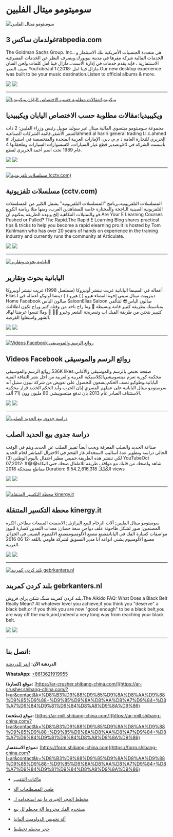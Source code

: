 # سوميتومو ميتال الفلبين

<a href="https://swt.shibang-china.com/?l=ar&img&k=%D8%B3%D9%88%D9%85%D9%8A%D8%AA%D9%88%D9%85%D9%88+%D9%85%D9%8A%D8%AA%D8%A7%D9%84+%D8%A7%D9%84%D9%81%D9%84%D8%A8%D9%8A%D9%86" target="_blank">![سوميتومو ميتال الفلبين](http://static.shibang-china.com/all-800x300/1310.jpg)</a>

## غولدمان ساكس 3rabpedia.com
The Goldman Sachs Group، Inc.، هي متعددة الجنسيات الأمريكية بنك الاستثمار و الخدمات المالية شركة مقرها في مدينة نيويورك.وبصرف النظر عن الخدمات المصرفية الاستثمارية ، فإنه يقدم خدمات في إدارة الاست…‫مازال فينا امل كلمات ولحن الفنان سيف النصر‬‎ YouTubeJul 17,2018· مازال فينا امل.Our new desktop experience was built to be your music destination.Listen to official albums & more.


<a href="https://whatsapp.shibangsoft.com/WhatsApp.php" target="_blank" title="WhatsApp">![](http://static.shibang-china.com/icon/whatsapp.png)</a> <a href="https://swt.shibang-china.com/?l=ar&icon&k=%D8%B3%D9%88%D9%85%D9%8A%D8%AA%D9%88%D9%85%D9%88+%D9%85%D9%8A%D8%AA%D8%A7%D9%84+%D8%A7%D9%84%D9%81%D9%84%D8%A8%D9%8A%D9%86" target="_blank">![](http://static.shibang-china.com/icon/chat-ar.png)</a>

---

<a href="https://swt.shibang-china.com/?l=ar&img&k=%D8%B3%D9%88%D9%85%D9%8A%D8%AA%D9%88%D9%85%D9%88+%D9%85%D9%8A%D8%AA%D8%A7%D9%84+%D8%A7%D9%84%D9%81%D9%84%D8%A8%D9%8A%D9%86" target="_blank">![ويكيبيديا:مقالات مطلوبة حسب الاختصاص اليابان ويكيبيديا](http://static.shibang-china.com/all-800x300/178.jpg)</a>

## ويكيبيديا:مقالات مطلوبة حسب الاختصاص اليابان ويكيبيديا
مجموعة سوميتومو ميتسوي المالية.ميتال غير سوليد موبيل.رئيس وزراء الفلبين: 2 ذات الشعر الأشقر.قائمة الشركات الصناعيةahmed al hariri general trading l.l.c.ahmed al الحريري للتجارة العامة ذ م م، دبي، الإمارات العربية المتحدة والمتخصصة في استيراد وتصدير قطع غيار السيارات، اكسسوارات السيارات وملحقاتها 4x4 تأسست الشركة في عام 1989 تحت اسم أحمد الحريري لقطع.


<a href="https://whatsapp.shibangsoft.com/WhatsApp.php" target="_blank" title="WhatsApp">![](http://static.shibang-china.com/icon/whatsapp.png)</a> <a href="https://swt.shibang-china.com/?l=ar&icon&k=%D8%B3%D9%88%D9%85%D9%8A%D8%AA%D9%88%D9%85%D9%88+%D9%85%D9%8A%D8%AA%D8%A7%D9%84+%D8%A7%D9%84%D9%81%D9%84%D8%A8%D9%8A%D9%86" target="_blank">![](http://static.shibang-china.com/icon/chat-ar.png)</a>

---

<a href="https://swt.shibang-china.com/?l=ar&img&k=%D8%B3%D9%88%D9%85%D9%8A%D8%AA%D9%88%D9%85%D9%88+%D9%85%D9%8A%D8%AA%D8%A7%D9%84+%D8%A7%D9%84%D9%81%D9%84%D8%A8%D9%8A%D9%86" target="_blank">![مسلسلات تلفزيونية (cctv.com)](http://static.shibang-china.com/all-800x300/320.jpg)</a>

## مسلسلات تلفزيونية (cctv.com)
المسلسلات التلفزيونية.برنامج "المسلسلات التلفزيونية" يشمل الكثير من المسلسلات التلفزيونية الصينية الناجحة والمختارة خاصة للمشاهدين العرب، ومنها مثلا رياضة الكونغ فو والتمثيلات الفكاهية إلخ وبهذه الطريقة يمكنهم أن.Are Your E Learning Courses Pushed or Pulled? The Rapid.The Rapid E Learning Blog shares practical tips & tricks to help you become a rapid elearning pro.It is hosted by Tom Kuhlmann who has over 20 years of hands on experience in the training industry and currently runs the community at Articulate.


<a href="https://whatsapp.shibangsoft.com/WhatsApp.php" target="_blank" title="WhatsApp">![](http://static.shibang-china.com/icon/whatsapp.png)</a> <a href="https://swt.shibang-china.com/?l=ar&icon&k=%D8%B3%D9%88%D9%85%D9%8A%D8%AA%D9%88%D9%85%D9%88+%D9%85%D9%8A%D8%AA%D8%A7%D9%84+%D8%A7%D9%84%D9%81%D9%84%D8%A8%D9%8A%D9%86" target="_blank">![](http://static.shibang-china.com/icon/chat-ar.png)</a>

---

<a href="https://swt.shibang-china.com/?l=ar&img&k=%D8%B3%D9%88%D9%85%D9%8A%D8%AA%D9%88%D9%85%D9%88+%D9%85%D9%8A%D8%AA%D8%A7%D9%84+%D8%A7%D9%84%D9%81%D9%84%D8%A8%D9%8A%D9%86" target="_blank">![اليابانية بحوث وتقارير](http://static.shibang-china.com/all-800x300/233.jpg)</a>

## اليابانية بحوث وتقارير
أعماله في السينما اليابانية غريت تيتشر أونيزوكا (مسلسل 1998) غريت تيتشر أونيزوكا ديترويت ميتال سيتي إخوة الفضاء هيرو ( ) هيرو ( ) دينشا أوتوكو أعماله في ا.‫Elias Saloon صالون الياس Home Facebook‬Elias Saloon صالون الياس😎 لتتألقي بمناسبتك بطريقة كتيير فاتنة وبسيطة 💙 وما راح ناخد من وقتك كتير.وراح تكون اطلالتك كتييير بتجنن من طريقة الميك اب وتسريحة الشعر وغيرو 💙💙 💙 وماا تنسوا عرضنا لهااد الشهر واستغلوا الفرصة.


<a href="https://whatsapp.shibangsoft.com/WhatsApp.php" target="_blank" title="WhatsApp">![](http://static.shibang-china.com/icon/whatsapp.png)</a> <a href="https://swt.shibang-china.com/?l=ar&icon&k=%D8%B3%D9%88%D9%85%D9%8A%D8%AA%D9%88%D9%85%D9%88+%D9%85%D9%8A%D8%AA%D8%A7%D9%84+%D8%A7%D9%84%D9%81%D9%84%D8%A8%D9%8A%D9%86" target="_blank">![](http://static.shibang-china.com/icon/chat-ar.png)</a>

---

<a href="https://swt.shibang-china.com/?l=ar&img&k=%D8%B3%D9%88%D9%85%D9%8A%D8%AA%D9%88%D9%85%D9%88+%D9%85%D9%8A%D8%AA%D8%A7%D9%84+%D8%A7%D9%84%D9%81%D9%84%D8%A8%D9%8A%D9%86" target="_blank">![‫روائع الرسم والموسيقى Videos Facebook‬](http://static.shibang-china.com/all-800x300/1089.jpg)</a>

## ‫روائع الرسم والموسيقى Videos Facebook‬
‎روائع الرسم والموسيقى‎.536K likes.‎صفحة تختص بالرسم والموسيقى والأغاني الكلاسيكية العربية والغربية من اجل نشر الثقافة الفنية‎محكمة كورية تغرم ميتسوبيشي اليابانية.وطوكيو تصف الحكم.يسعون للحصول على تعويض من شركة نيبون ستيل آند سوميتومو ميتال اليابانية على عملهم القسري إبان الحرب.وأيد الحكم الجديد قرار محكمة الاستئناف الصادر عام 2013 بأن تدفع ميتسوبيشي 80 مليون وون (71 ألف.


<a href="https://whatsapp.shibangsoft.com/WhatsApp.php" target="_blank" title="WhatsApp">![](http://static.shibang-china.com/icon/whatsapp.png)</a> <a href="https://swt.shibang-china.com/?l=ar&icon&k=%D8%B3%D9%88%D9%85%D9%8A%D8%AA%D9%88%D9%85%D9%88+%D9%85%D9%8A%D8%AA%D8%A7%D9%84+%D8%A7%D9%84%D9%81%D9%84%D8%A8%D9%8A%D9%86" target="_blank">![](http://static.shibang-china.com/icon/chat-ar.png)</a>

---

<a href="https://swt.shibang-china.com/?l=ar&img&k=%D8%B3%D9%88%D9%85%D9%8A%D8%AA%D9%88%D9%85%D9%88+%D9%85%D9%8A%D8%AA%D8%A7%D9%84+%D8%A7%D9%84%D9%81%D9%84%D8%A8%D9%8A%D9%86" target="_blank">![دراسة جدوى بيع الحديد الصلب](http://static.shibang-china.com/all-800x300/635.jpg)</a>

## دراسة جدوى بيع الحديد الصلب
صناعة الحديد والصلب المعرفة ويجب أيضاً تمييز الصلب عن الحديد.ويتم في الوقت الحالي دراسة وتطوير عدة أساليب لاستخدام غاز الفحم في الاختزال المباشر لخام الحديد لكي تنتشر هذه الطريقة.‫خميس مطير احتفال باليوم الوطنى (3)‬‎ YouTubeOct 07,2012· #شاهد واضحك من قلبك مع مواقف طريفة للاطفال ضحك حتي البكاء😂😂 مقاطع مضحكة 2018 Duration: 6:54.الكُشْكُ 2,816,318 views


<a href="https://whatsapp.shibangsoft.com/WhatsApp.php" target="_blank" title="WhatsApp">![](http://static.shibang-china.com/icon/whatsapp.png)</a> <a href="https://swt.shibang-china.com/?l=ar&icon&k=%D8%B3%D9%88%D9%85%D9%8A%D8%AA%D9%88%D9%85%D9%88+%D9%85%D9%8A%D8%AA%D8%A7%D9%84+%D8%A7%D9%84%D9%81%D9%84%D8%A8%D9%8A%D9%86" target="_blank">![](http://static.shibang-china.com/icon/chat-ar.png)</a>

---

<a href="https://swt.shibang-china.com/?l=ar&img&k=%D8%B3%D9%88%D9%85%D9%8A%D8%AA%D9%88%D9%85%D9%88+%D9%85%D9%8A%D8%AA%D8%A7%D9%84+%D8%A7%D9%84%D9%81%D9%84%D8%A8%D9%8A%D9%86" target="_blank">![محطة التكسير المتنقلة kinergy.it](http://static.shibang-china.com/all-800x300/1411.jpg)</a>

## محطة التكسير المتنقلة kinergy.it
سوميتومو ميتال الفلبين; آلات الرخام للبيع البرازيل; الاسمنت المبيعات مطاحن الكرة المصنعين; صور لشكل طاحونة علف دواجن سعة حصان; معدات التعدين كسارة للبيع; مواصفات كسارة الفك في اليابانمصنع مصنع الألومنيوم‫مصنع الالمنيوم الصيني في الجزائر‬‎ 2016 06 12· مصنع الالومنيوم بشتى انواعه انا مدير التسويق لشركة هاومي باللغه العربية.


<a href="https://whatsapp.shibangsoft.com/WhatsApp.php" target="_blank" title="WhatsApp">![](http://static.shibang-china.com/icon/whatsapp.png)</a> <a href="https://swt.shibang-china.com/?l=ar&icon&k=%D8%B3%D9%88%D9%85%D9%8A%D8%AA%D9%88%D9%85%D9%88+%D9%85%D9%8A%D8%AA%D8%A7%D9%84+%D8%A7%D9%84%D9%81%D9%84%D8%A8%D9%8A%D9%86" target="_blank">![](http://static.shibang-china.com/icon/chat-ar.png)</a>

---

<a href="https://swt.shibang-china.com/?l=ar&img&k=%D8%B3%D9%88%D9%85%D9%8A%D8%AA%D9%88%D9%85%D9%88+%D9%85%D9%8A%D8%AA%D8%A7%D9%84+%D8%A7%D9%84%D9%81%D9%84%D8%A8%D9%8A%D9%86" target="_blank">![بلند کردن کمربند gebrkanters.nl](http://static.shibang-china.com/all-800x300/343.jpg)</a>

## بلند کردن کمربند gebrkanters.nl
بلند کردن کمربند سنگ شکن برای فروش.The Aikido FAQ: What Does a Black Belt Really Mean? At whatever level you achieve,if you think you "deserve" a black belt,or if you think you are now "good enough" to be a black belt,you are way off the mark,and,indeed a very long way from reaching your black belt.

<a href="https://whatsapp.shibangsoft.com/WhatsApp.php" target="_blank" title="WhatsApp">![](http://static.shibang-china.com/icon/whatsapp.png)</a> <a href="https://swt.shibang-china.com/?l=ar&icon&k=%D8%B3%D9%88%D9%85%D9%8A%D8%AA%D9%88%D9%85%D9%88+%D9%85%D9%8A%D8%AA%D8%A7%D9%84+%D8%A7%D9%84%D9%81%D9%84%D8%A8%D9%8A%D9%86" target="_blank">![](http://static.shibang-china.com/icon/chat-ar.png)</a>

---
## اتصل بنا:

**الدردشة الآن:** [انقر للدردشة](https://swt.shibang-china.com?l=ar&contact&k=%D8%B3%D9%88%D9%85%D9%8A%D8%AA%D9%88%D9%85%D9%88+%D9%85%D9%8A%D8%AA%D8%A7%D9%84+%D8%A7%D9%84%D9%81%D9%84%D8%A8%D9%8A%D9%86)

**WhatsApp:**  [+8613621919955](https://whatsapp.shibangsoft.com/WhatsApp.php)

**موقع (كسارة):** [https://ar-crusher.shibang-china.com/](https://ar-crusher.shibang-china.com/?l=ar&contact&k=%D8%B3%D9%88%D9%85%D9%8A%D8%AA%D9%88%D9%85%D9%88+%D9%85%D9%8A%D8%AA%D8%A7%D9%84+%D8%A7%D9%84%D9%81%D9%84%D8%A8%D9%8A%D9%86)

**موقع (مطحنة):** [https://ar-mill.shibang-china.com/](https://ar-mill.shibang-china.com/?l=ar&contact&k=%D8%B3%D9%88%D9%85%D9%8A%D8%AA%D9%88%D9%85%D9%88+%D9%85%D9%8A%D8%AA%D8%A7%D9%84+%D8%A7%D9%84%D9%81%D9%84%D8%A8%D9%8A%D9%86)

**نموذج الاستفسار:** [https://form.shibang-china.com](https://form.shibang-china.com?l=ar&contact&k=%D8%B3%D9%88%D9%85%D9%8A%D8%AA%D9%88%D9%85%D9%88+%D9%85%D9%8A%D8%AA%D8%A7%D9%84+%D8%A7%D9%84%D9%81%D9%84%D8%A8%D9%8A%D9%86)

* [ماكنات التثقيب](../7/%D9%85%D8%A7%D9%83%D9%86%D8%A7%D8%AA%20%D8%A7%D9%84%D8%AA%D8%AB%D9%82%D9%8A%D8%A8.md)

* [طحن المصطلحات آلة](../9/%D8%B7%D8%AD%D9%86%20%D8%A7%D9%84%D9%85%D8%B5%D8%B7%D9%84%D8%AD%D8%A7%D8%AA%20%D8%A2%D9%84%D8%A9.md)

* [مخطط الحجر الجيري ما يتم استخدامه ل](../7/%D9%85%D8%AE%D8%B7%D8%B7%20%D8%A7%D9%84%D8%AD%D8%AC%D8%B1%20%D8%A7%D9%84%D8%AC%D9%8A%D8%B1%D9%8A%20%D9%85%D8%A7%20%D9%8A%D8%AA%D9%85%20%D8%A7%D8%B3%D8%AA%D8%AE%D8%AF%D8%A7%D9%85%D9%87%20%D9%84.md)

* [يستخدم الفك مخروط آلة محطم لل بيع](../6/%D9%8A%D8%B3%D8%AA%D8%AE%D8%AF%D9%85%20%D8%A7%D9%84%D9%81%D9%83%20%D9%85%D8%AE%D8%B1%D9%88%D8%B7%20%D8%A2%D9%84%D8%A9%20%D9%85%D8%AD%D8%B7%D9%85%20%D9%84%D9%84%20%D8%A8%D9%8A%D8%B9.md)

* [آلة تحميص الدولوميت ألمانيا](../9/%D8%A2%D9%84%D8%A9%20%D8%AA%D8%AD%D9%85%D9%8A%D8%B5%20%D8%A7%D9%84%D8%AF%D9%88%D9%84%D9%88%D9%85%D9%8A%D8%AA%20%D8%A3%D9%84%D9%85%D8%A7%D9%86%D9%8A%D8%A7.md)

* [حجر محطم تخطيط](../6/%D8%AD%D8%AC%D8%B1%20%D9%85%D8%AD%D8%B7%D9%85%20%D8%AA%D8%AE%D8%B7%D9%8A%D8%B7.md)
